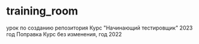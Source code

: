 # training_room
урок по созданию репозитория
Курс "Начинающий тестировщик" 2023 год
Поправка
Курс без изменения, год 2022
